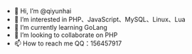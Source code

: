 - 👋 Hi, I’m @qiyunhai
- 👀 I’m interested in PHP、JavaScript、MySQL、Linux、Lua
- 🌱 I’m currently learning GoLang
- 💞️ I’m looking to collaborate on PHP
- 📫 How to reach me QQ：156457917

<!---
qiyunhai/qiyunhai is a ✨ special ✨ repository because its `README.md` (this file) appears on your GitHub profile.
You can click the Preview link to take a look at your changes.
--->
